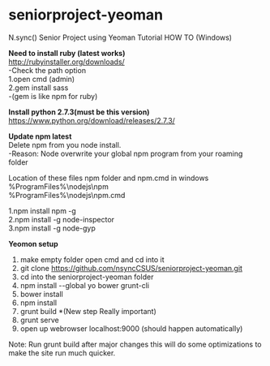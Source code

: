 # seniorproject-yeoman
N.sync() Senior Project using Yeoman
Tutorial HOW TO (Windows) 

**Need to install ruby (latest works)**  
http://rubyinstaller.org/downloads/  
  -Check the path option   
1.open cmd (admin)  
2.gem install sass  
  -(gem is like npm for ruby) 
  
**Install python 2.7.3(must be this version)**  
https://www.python.org/download/releases/2.7.3/
  
**Update npm  latest**  
  Delete npm from you node install.    
    -Reason: Node overwrite your global npm program from your roaming folder     
    
  Location of these files npm folder and npm.cmd  in windows   
  %ProgramFiles%\nodejs\npm    
  %ProgramFiles%\nodejs\npm.cmd    
  
  1.npm install npm -g    
  2.npm install -g node-inspector   
  3.npm install -g node-gyp    

  
**Yeomon setup**    
1. make empty folder open cmd and cd into it  
2. git clone https://github.com/nsyncCSUS/seniorproject-yeoman.git  
3. cd into the seniorproject-yeoman folder  
4. npm install --global yo bower grunt-cli  
5. bower install  
6. npm install  
7. grunt build *(New step Really important)  
8. grunt serve  
9. open up webrowser localhost:9000 (should happen automatically)  

Note: Run grunt build after major changes this will do some optimizations to make the site run much quicker. 
